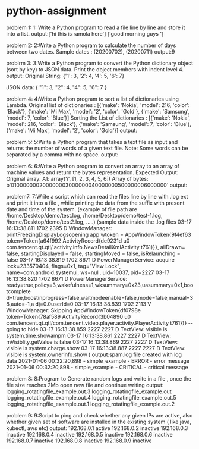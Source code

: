# python-assignment

problem 1:
1: Write a Python program to read a file line by line and store it into a list.
output:['hi this is ramola here']
['good morning guys ']


problem 2:
2:Write a Python program to calculate the number of days between two dates.
 Sample dates : (20200702), (20200711)
output:9


problrm 3:
3:Write a Python program to convert the Python dictionary object (sort by key) to
JSON data. Print the object members with indent level 4.
output:
Original String:
{'1': 3, '2': 4, '4': 5, '6': 7}

JSON data:
{
    "1": 3, 
    "2": 4, 
    "4": 5, 
    "6": 7
}


problem 4:
4:Write a Python program to sort a list of dictionaries using Lambda.
 Original list of dictionaries :
 [{'make': 'Nokia', 'model': 216, 'color': 'Black'}, {'make': 'Mi Max', 'model': '2',
'color': 'Gold'}, {'make': 'Samsung', 'model': 7, 'color': 'Blue'}]
 Sorting the List of dictionaries :
 [{'make': 'Nokia', 'model': 216, 'color': 'Black'}, {'make': 'Samsung', 'model': 7,
'color': 'Blue'}, {'make': 'Mi Max', 'model': '2', 'color': 'Gold'}]
output:

problem 5:
5:Write a Python program that takes a text file as input and returns the number of
words of a given text file.
Note: Some words can be separated by a comma with no space.
output:

problem 6:
6:Write a Python program to convert an array to an array of machine values and
return the bytes representation.
Expected Output:
Original array:
A1: array('i', [1, 2, 3, 4, 5, 6])
Array of bytes: b'010000000200000003000000040000000500000006000000'
output:


problem7:
7:Write a script which can read the files line by line with .log ext and print it into a
file , while printing the data from the suffix with present date and time of the system.
 (example of file path are /home/Desktop/demo/test.log,
/home/Desktop/demo/test-1.log, /home/Desktop/demo/test2.log, .....)
 (sample data inside the .log files
 03-17 16:13:38.811 1702 2395 D WindowManager:
printFreezingDisplayLogsopening app wtoken = AppWindowToken{9f4ef63
token=Token{a64f992 ActivityRecord{de9231d u0
com.tencent.qt.qtl/.activity.info.NewsDetailXmlActivity t761}}}, allDrawn= false,
startingDisplayed = false, startingMoved = false, isRelaunching = false
 03-17 16:13:38.819 1702 8671 D PowerManagerService: acquire lock=233570404,
flags=0x1, tag="View Lock", name=com.android.systemui, ws=null, uid=10037,
pid=2227
 03-17 16:13:38.820 1702 8671 D PowerManagerService:
ready=true,policy=3,wakefulness=1,wksummary=0x23,uasummary=0x1,bootcomplete
d=true,boostinprogress=false,waitmodeenable=false,mode=false,manual=38,auto=-1,a
dj=0.0userId=0
 03-17 16:13:38.839 1702 2113 V WindowManager: Skipping
AppWindowToken{df0798e token=Token{78af589 ActivityRecord{3b04890 u0
com.tencent.qt.qtl/com.tencent.video.player.activity.PlayerActivity t761}}} -- going to
hide
 03-17 16:13:38.859 2227 2227 D TextView: visible is system.time.showampm
 03-17 16:13:38.861 2227 2227 D TextView: mVisiblity.getValue is false
 03-17 16:13:38.869 2227 2227 D TextView: visible is system.charge.show
 03-17 16:13:38.887 2227 2227 D TextView: visible is system.ownerinfo.show
 )
output:spam.log file created with log data
2021-01-06 00:32:20,898 - simple_example - ERROR - error message
2021-01-06 00:32:20,898 - simple_example - CRITICAL - critical message


problem 8:
8:Program to Generate random logs and write in a file , once the file size reaches 2Mb
open new file and continue writing
output:
logging_rotatingfile_example.out.3
logging_rotatingfile_example.out
logging_rotatingfile_example.out.4
logging_rotatingfile_example.out.5
logging_rotatingfile_example.out.1
logging_rotatingfile_example.out.2


problem 9:
9:Script to ping and check whether any given IPs are active, also whether given set of
software are installed in the existing system ( like java, kubectl, aws etc)
output:
192.168.0.1 active
192.168.0.2 inactive
192.168.0.3 inactive
192.168.0.4 inactive
192.168.0.5 inactive
192.168.0.6 inactive
192.168.0.7 inactive
192.168.0.8 inactive
192.168.0.9 inactive



